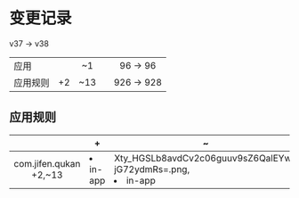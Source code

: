 # 变更记录

v37 -> v38

||||||
|-|:-:|:-:|:-:|:-:|
|应用||~1||96 -> 96|
|应用规则|+2|~13||926 -> 928|

## 应用规则

||+|~|-|
|:-:|-|-|-|
|com.jifen.qukan<br>+2,~13|<li>in-app|Xty_HGSLb8avdCv2c06guuv9sZ6QalEYw-jG72ydmRs=.png,<li>in-app|_7xV3M155EUPjT4hBB7c5cMeHcTFG1h4ngZ-8d2-cwI=.png|<li>in-app|-7PiW1wAxxeMzqPLPbtFECA8Jfr_LyTzW4uwQEwk_lU=.png,<li>in-app|3UrqYLsdnZLlkiag6ObtcqhGkIwNZyFYLUoxR4ZEHW0=.png,<li>in-app|47DEQpj8HBSa-_TImW-5JCeuQeRkm5NMpJWZG3hSuFU=.png,<li>in-app|4jKBfaWFI7cVrYMINSG_qPtKdsqr3PJgRYOP3-Gdlso=.png,<li>in-app|9_CwgFbGnHUJskMSsqb8l5PNyCEWFYbfE8DqGOyvXHg=.png,<li>in-app|C1rZ4GDzgNCUmcmvINatmkmGYUEfSK_T2uY6nRDDLGM=.png,<li>in-app|DyLv5kaSP7LnouHR3GmK3PTWsYbQKGbtUYRLlcKnLdg=.png,<li>in-app|EKi20Ad3EXQciomtJw5MT0fKomEUFQybyIS49xRrT6Q=.png,<li>in-app|kYfatSPcUe-dthgasT6QGGI2ttCRj7Kwq-FnzD9u03Q=.png,<li>in-app|nJFM6bWeCmUV-TDAOXxytMFHIJOFv3MIfThlMfpbU4U=.png,<li>in-app|pJhlInFWll_USv64V-uF_daZ1XMKxn_0VWM90KVGyZc=.png,<li>in-app|t9y5m55Sfp03f3z-gJDOHmZq5mMv16LMSWJyNxfkCo0=.png,<li>in-app|TJtFKoCfVOlTd9oeXHGFfTENPB6ycjhsFcTSfV80zhs=.png||
